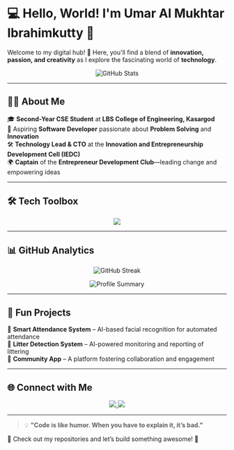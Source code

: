 # 💻 Hello, World! I'm Umar Al Mukhtar Ibrahimkutty 👋  

Welcome to my digital hub! 🚀 Here, you'll find a blend of **innovation, passion, and creativity** as I explore the fascinating world of **technology**.  

<p align="center">
  <img src="https://github-readme-stats.vercel.app/api?username=umaralmukhtar&show_icons=true&theme=radical" alt="GitHub Stats" />
</p>

---

## 🧑‍💻 About Me  
🎓 **Second-Year CSE Student** at **LBS College of Engineering, Kasargod**  
🎯 Aspiring **Software Developer** passionate about **Problem Solving** and **Innovation**  
🛠️ **Technology Lead & CTO** at the **Innovation and Entrepreneurship Development Cell (IEDC)**  
🌍 **Captain** of the **Entrepreneur Development Club**—leading change and empowering ideas  

---

## 🛠️ Tech Toolbox  

<p align="center">
  <img src="https://skillicons.dev/icons?i=python,java,c,react,nodejs,express,mongodb,git,github" />
</p>

---

## 📊 GitHub Analytics  

<p align="center">
  <img src="https://github-readme-streak-stats.herokuapp.com/?user=umaralmukhtar&theme=radical" alt="GitHub Streak" />
</p>

<p align="center">
  <img src="https://github-profile-summary-cards.vercel.app/api/cards/profile-details?username=umaralmukhtar&theme=radical" alt="Profile Summary" />
</p>

---

## 🚀 Fun Projects  
🔹 **Smart Attendance System** – AI-based facial recognition for automated attendance  
🔹 **Litter Detection System** – AI-powered monitoring and reporting of littering  
🔹 **Community App** – A platform fostering collaboration and engagement  

---

## 🌐 Connect with Me  
<p align="center">
  <a href="https://www.linkedin.com/in/umaralmukhtaribrahimkutty">
    <img src="https://img.shields.io/badge/LinkedIn-%230077B5.svg?style=for-the-badge&logo=linkedin&logoColor=white" />
  </a>
  <a href="mailto:umar1868807@gmail.com">
    <img src="https://img.shields.io/badge/Email-D14836?style=for-the-badge&logo=gmail&logoColor=white" />
  </a>
</p>

---

> 💡 **"Code is like humor. When you have to explain it, it’s bad."**  

🔗 Check out my repositories and let’s build something awesome! 🚀  
